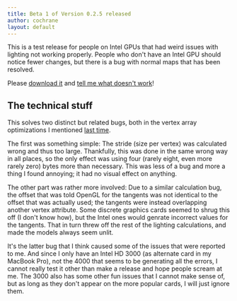 ```yaml
---
title: Beta 1 of Version 0.2.5 released
author: cochrane
layout: default
---
```


This is a test release for people on Intel GPUs that had weird issues with lighting not working properly. People who don't have an Intel GPU should notice fewer changes, but there is a bug with normal maps that has been resolved.

Please [download it](https://github.com/cochrane/GLLara/releases/tag/v0.2.5_beta1) and [tell me what doesn't work](https://github.com/cochrane/GLLara/issues)!

## The technical stuff

This solves two distinct but related bugs, both in the vertex array optimizations I mentioned [last time](https://cochrane.github.io/GLLara/2015/11/27/optimizations-in-v024.html).

The first was something simple: The stride (size per vertex) was calculated wrong and thus too large. Thankfully, this was done in the same wrong way in all places, so the only effect was using four (rarely eight, even more rarely zero) bytes more than necessary. This was less of a bug and more a thing I found annoying; it had no visual effect on anything.

The other part was rather more involved: Due to a similar calculation bug, the offset that was told OpenGL for the tangents was not identical to the offset that was actually used; the tangents were instead overlapping another vertex attribute. Some discrete graphics cards seemed to shrug this off (I don't know how), but the Intel ones would genrate incorrect values for the tangents. That in turn threw off the rest of the lighting calculations, and made the models always seem unlit.

It's the latter bug that I think caused some of the issues that were reported to me. And since I only have an Intel HD 3000 (as alternate card in my MacBook Pro), not the 4000 that seems to be generating all the errors, I cannot really test it other than make a release and hope people scream at me. The 3000 also has some other fun issues that I cannot make sense of, but as long as they don't appear on the more popular cards, I will just ignore them.
